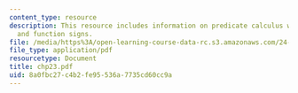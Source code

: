 ```yaml
---
content_type: resource
description: This resource includes information on predicate calculus with identity
  and function signs.
file: /media/https%3A/open-learning-course-data-rc.s3.amazonaws.com/24-241-logic-i-fall-2005/8a0fbc27c4b2fe95536a7735cd60cc9a_chp23.pdf
file_type: application/pdf
resourcetype: Document
title: chp23.pdf
uid: 8a0fbc27-c4b2-fe95-536a-7735cd60cc9a
---
```

